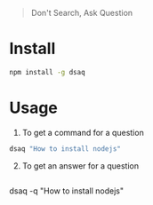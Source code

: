 > Don't Search, Ask Question


# Install

```bash
npm install -g dsaq
```


# Usage

1. To get a command for a question
```bash
dsaq "How to install nodejs"
```


2. To get an answer for a question
```bash
``````
dsaq -q "How to install nodejs"
